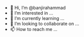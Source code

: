 - 👋 Hi, I’m @banjirahammad
- 👀 I’m interested in ...
- 🌱 I’m currently learning ...
- 💞️ I’m looking to collaborate on ...
- 📫 How to reach me ...

<!---
banjirahammad/banjirahammad is a ✨ special ✨ repository because its `README.md` (this file) appears on your GitHub profile.
You can click the Preview link to take a look at your changes.
--->
